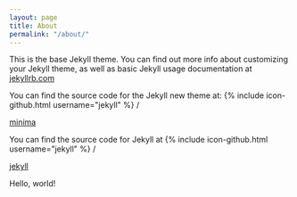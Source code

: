 ```yaml
---
layout: page
title: About
permalink: "/about/"
---
```



This is the base Jekyll theme. You can find out more info about customizing your Jekyll theme, as well as basic Jekyll usage documentation at 
<a href="https://jekyllrb.com/">jekyllrb.com</a>

You can find the source code for the Jekyll new theme at:
{% include icon-github.html username="jekyll" %} /

<a href="https://github.com/jekyll/minima">minima</a>

You can find the source code for Jekyll at
{% include icon-github.html username="jekyll" %} /

<a href="https://github.com/jekyll/jekyll">jekyll</a>

Hello, world!